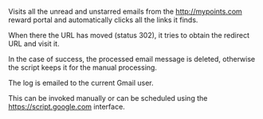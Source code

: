 
Visits all the unread and unstarred emails from the http://mypoints.com reward portal
and automatically clicks all the links it finds.

When there the URL has moved (status 302), it tries to obtain the redirect URL and visit it.

In the case of success, the processed email message is deleted, otherwise the script keeps it
for the manual processing.

The log is emailed to the current Gmail user.

This can be invoked manually or can be scheduled using the https://script.google.com interface.
